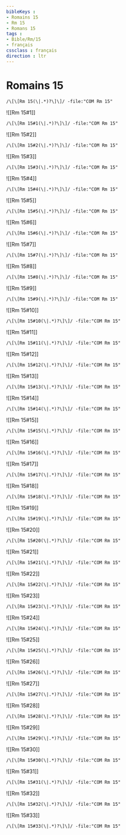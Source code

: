 ```yaml
---
bibleKeys : 
- Romains 15
- Rm 15
- Romans 15
tags : 
- Bible/Rm/15
- français
cssclass : français
direction : ltr
---
```


# Romains 15

```query
/\[\[Rm 15(\|.*)?\]\]/ -file:"COM Rm 15"
```



![[Rm 15#1]]

```query
/\[\[Rm 15#1(\|.*)?\]\]/ -file:"COM Rm 15"
```

![[Rm 15#2]]

```query
/\[\[Rm 15#2(\|.*)?\]\]/ -file:"COM Rm 15"
```

![[Rm 15#3]]

```query
/\[\[Rm 15#3(\|.*)?\]\]/ -file:"COM Rm 15"
```

![[Rm 15#4]]

```query
/\[\[Rm 15#4(\|.*)?\]\]/ -file:"COM Rm 15"
```

![[Rm 15#5]]

```query
/\[\[Rm 15#5(\|.*)?\]\]/ -file:"COM Rm 15"
```

![[Rm 15#6]]

```query
/\[\[Rm 15#6(\|.*)?\]\]/ -file:"COM Rm 15"
```

![[Rm 15#7]]

```query
/\[\[Rm 15#7(\|.*)?\]\]/ -file:"COM Rm 15"
```

![[Rm 15#8]]

```query
/\[\[Rm 15#8(\|.*)?\]\]/ -file:"COM Rm 15"
```

![[Rm 15#9]]

```query
/\[\[Rm 15#9(\|.*)?\]\]/ -file:"COM Rm 15"
```

![[Rm 15#10]]

```query
/\[\[Rm 15#10(\|.*)?\]\]/ -file:"COM Rm 15"
```

![[Rm 15#11]]

```query
/\[\[Rm 15#11(\|.*)?\]\]/ -file:"COM Rm 15"
```

![[Rm 15#12]]

```query
/\[\[Rm 15#12(\|.*)?\]\]/ -file:"COM Rm 15"
```

![[Rm 15#13]]

```query
/\[\[Rm 15#13(\|.*)?\]\]/ -file:"COM Rm 15"
```

![[Rm 15#14]]

```query
/\[\[Rm 15#14(\|.*)?\]\]/ -file:"COM Rm 15"
```

![[Rm 15#15]]

```query
/\[\[Rm 15#15(\|.*)?\]\]/ -file:"COM Rm 15"
```

![[Rm 15#16]]

```query
/\[\[Rm 15#16(\|.*)?\]\]/ -file:"COM Rm 15"
```

![[Rm 15#17]]

```query
/\[\[Rm 15#17(\|.*)?\]\]/ -file:"COM Rm 15"
```

![[Rm 15#18]]

```query
/\[\[Rm 15#18(\|.*)?\]\]/ -file:"COM Rm 15"
```

![[Rm 15#19]]

```query
/\[\[Rm 15#19(\|.*)?\]\]/ -file:"COM Rm 15"
```

![[Rm 15#20]]

```query
/\[\[Rm 15#20(\|.*)?\]\]/ -file:"COM Rm 15"
```

![[Rm 15#21]]

```query
/\[\[Rm 15#21(\|.*)?\]\]/ -file:"COM Rm 15"
```

![[Rm 15#22]]

```query
/\[\[Rm 15#22(\|.*)?\]\]/ -file:"COM Rm 15"
```

![[Rm 15#23]]

```query
/\[\[Rm 15#23(\|.*)?\]\]/ -file:"COM Rm 15"
```

![[Rm 15#24]]

```query
/\[\[Rm 15#24(\|.*)?\]\]/ -file:"COM Rm 15"
```

![[Rm 15#25]]

```query
/\[\[Rm 15#25(\|.*)?\]\]/ -file:"COM Rm 15"
```

![[Rm 15#26]]

```query
/\[\[Rm 15#26(\|.*)?\]\]/ -file:"COM Rm 15"
```

![[Rm 15#27]]

```query
/\[\[Rm 15#27(\|.*)?\]\]/ -file:"COM Rm 15"
```

![[Rm 15#28]]

```query
/\[\[Rm 15#28(\|.*)?\]\]/ -file:"COM Rm 15"
```

![[Rm 15#29]]

```query
/\[\[Rm 15#29(\|.*)?\]\]/ -file:"COM Rm 15"
```

![[Rm 15#30]]

```query
/\[\[Rm 15#30(\|.*)?\]\]/ -file:"COM Rm 15"
```

![[Rm 15#31]]

```query
/\[\[Rm 15#31(\|.*)?\]\]/ -file:"COM Rm 15"
```

![[Rm 15#32]]

```query
/\[\[Rm 15#32(\|.*)?\]\]/ -file:"COM Rm 15"
```

![[Rm 15#33]]

```query
/\[\[Rm 15#33(\|.*)?\]\]/ -file:"COM Rm 15"
```

